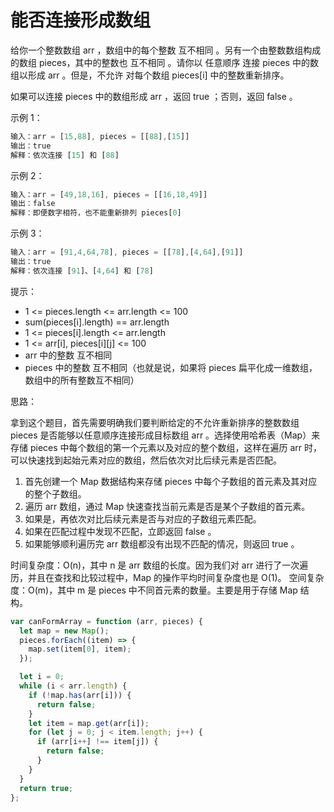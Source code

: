 # 能否连接形成数组

给你一个整数数组 arr ，数组中的每个整数 互不相同 。另有一个由整数数组构成的数组 pieces，其中的整数也 互不相同 。请你以 任意顺序 连接 pieces 中的数组以形成 arr 。但是，不允许 对每个数组 pieces[i] 中的整数重新排序。

如果可以连接 pieces 中的数组形成 arr ，返回 true ；否则，返回 false 。

示例 1：

```javascript
输入：arr = [15,88], pieces = [[88],[15]]
输出：true
解释：依次连接 [15] 和 [88]
```

示例 2：

```javascript
输入：arr = [49,18,16], pieces = [[16,18,49]]
输出：false
解释：即便数字相符，也不能重新排列 pieces[0]
```

示例 3：

```javascript
输入：arr = [91,4,64,78], pieces = [[78],[4,64],[91]]
输出：true
解释：依次连接 [91]、[4,64] 和 [78]
```

提示：

- 1 <= pieces.length <= arr.length <= 100
- sum(pieces[i].length) == arr.length
- 1 <= pieces[i].length <= arr.length
- 1 <= arr[i], pieces[i][j] <= 100
- arr 中的整数 互不相同
- pieces 中的整数 互不相同（也就是说，如果将 pieces 扁平化成一维数组，数组中的所有整数互不相同）

思路：

拿到这个题目，首先需要明确我们要判断给定的不允许重新排序的整数数组 pieces 是否能够以任意顺序连接形成目标数组 arr 。选择使用哈希表（Map）来存储 pieces 中每个数组的第一个元素以及对应的整个数组，这样在遍历 arr 时，可以快速找到起始元素对应的数组，然后依次对比后续元素是否匹配。

1. 首先创建一个 Map 数据结构来存储 pieces 中每个子数组的首元素及其对应的整个子数组。
2. 遍历 arr 数组，通过 Map 快速查找当前元素是否是某个子数组的首元素。
3. 如果是，再依次对比后续元素是否与对应的子数组元素匹配。
4. 如果在匹配过程中发现不匹配，立即返回 false 。
5. 如果能够顺利遍历完 arr 数组都没有出现不匹配的情况，则返回 true 。

时间复杂度：O(n)，其中 n 是 arr 数组的长度。因为我们对 arr 进行了一次遍历，并且在查找和比较过程中，Map 的操作平均时间复杂度也是 O(1)。
空间复杂度：O(m)，其中 m 是 pieces 中不同首元素的数量。主要是用于存储 Map 结构。

```javascript
var canFormArray = function (arr, pieces) {
  let map = new Map();
  pieces.forEach((item) => {
    map.set(item[0], item);
  });

  let i = 0;
  while (i < arr.length) {
    if (!map.has(arr[i])) {
      return false;
    }
    let item = map.get(arr[i]);
    for (let j = 0; j < item.length; j++) {
      if (arr[i++] !== item[j]) {
        return false;
      }
    }
  }
  return true;
};
```
